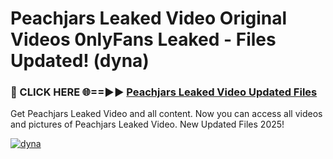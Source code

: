 # Peachjars Leaked Video Original Videos 0nlyFans Leaked - Files Updated! (dyna)

<h3>🔴 CLICK HERE 🌐==►► <a href="https://tinyurl.com/x26r9saj" rel="nofollow">Peachjars Leaked Video Updated Files</a></h3>

Get Peachjars Leaked Video and all content. Now you can access all videos and pictures of Peachjars Leaked Video. New Updated Files 2025!

[![dyna](https://i.imgur.com/LkgZPqh.gif)](https://tinyurl.com/x26r9saj)
